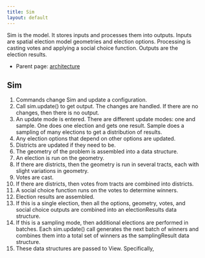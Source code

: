 ```yaml
---
title: Sim
layout: default
---
```


Sim is the model. It stores inputs and processes them into outputs. Inputs are spatial election model geometries and election options. Processing is casting votes and applying a social choice function. Outputs are the election results.

* Parent page: [architecture](architecture.md) 

## Sim

1. Commands change Sim and update a configuration.
2. Call sim.update() to get output. The changes are handled. If there are no changes, then there is no output. 
3. An update mode is entered. There are different update modes: one and sample. One does one election and gets one result. Sample does a sampling of many elections to get a distribution of results.
4. Any election options that depend on other options are updated.
5. Districts are updated if they need to be.
6. The geometry of the problem is assembled into a data structure.
7. An election is run on the geometry.
8. If there are districts, then the geometry is run in several tracts, each with slight variations in geometry.
9. Votes are cast.
10. If there are districts, then votes from tracts are combined into districts.
11. A social choice function runs on the votes to determine winners.
12. Election results are assembled.
13. If this is a single election, then all the options, geometry, votes, and social choice outputs are combined into an electionResults data structure.
14. If this is a sampling mode, then additional elections are performed in batches. Each sim.update() call generates the next batch of winners and combines them into a total set of winners as the samplingResult data structure.
15. These data structures are passed to View. Specifically, 
